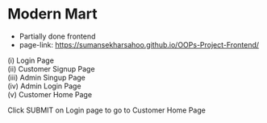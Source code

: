 # Modern Mart
- Partially done frontend                                                                                                                                                 
- page-link: https://sumansekharsahoo.github.io/OOPs-Project-Frontend/

(i) Login Page                                                                                                                                                
(ii) Customer Signup Page                                                                                                                                                 
(iii) Admin Singup Page                                                                                                                                                   
(iv) Admin Login Page                                                                                                                                                
(v) Customer Home Page                                                                                                                                                                                 

Click SUBMIT on Login page to go to Customer Home Page
